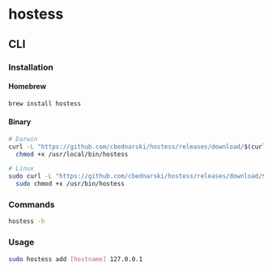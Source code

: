 # hostess

## CLI

### Installation

#### Homebrew

```sh
brew install hostess
```

#### Binary

```sh
# Darwin
curl -L "https://github.com/cbednarski/hostess/releases/download/$(curl -s https://api.github.com/repos/cbednarski/hostess/releases/latest | grep tag_name | cut -d '"' -f 4)/hostess_macos_amd64" -o /usr/local/bin/hostess && \
  chmod +x /usr/local/bin/hostess

# Linux
sudo curl -L "https://github.com/cbednarski/hostess/releases/download/$(curl -s https://api.github.com/repos/cbednarski/hostess/releases/latest | grep tag_name | cut -d '"' -f 4)/hostess_linux_amd64" -o /usr/bin/hostess && \
  sudo chmod +x /usr/bin/hostess
```

### Commands

```sh
hostess -h
```

### Usage

```sh
sudo hostess add [hostname] 127.0.0.1
```
